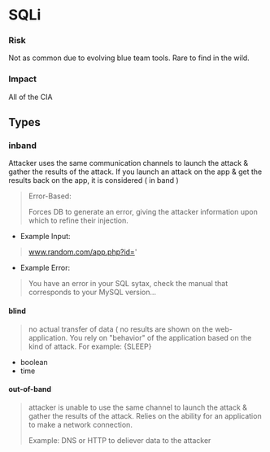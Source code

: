 # SQLi

### Risk
Not as common due to evolving blue team tools. Rare to find in the wild.

### Impact
All of the CIA 

## Types

### inband
Attacker uses the same communication channels to launch the attack & gather the results of the attack.
If you launch an attack on the app & get the results back on the app, it is considered ( in band )

> Error-Based:
>
> Forces DB to generate an error, giving the attacker information upon which to refine their injection.

* Example Input:
> www.random.com/app.php?id='

* Example Error:
> You have an error in your SQL sytax, check the manual that corresponds to your MySQL version...







#### blind
 > no actual transfer of data ( no results are shown on the web-application. You rely on "behavior" of the application based on the kind of attack. For example: {SLEEP}
  
  - boolean
  - time    


#### out-of-band
> attacker is unable to use the same channel to launch the attack & gather the results of the attack. Relies on the ability for an application to make a network connection.
>
> Example: DNS or HTTP to deliever data to the attacker

 
